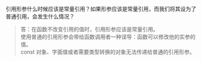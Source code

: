 引用形参什么时候应该是常量引用？如果形参应该是常量引用，而我们将其设为了普通引用，会发生什么情况？

> 答：在函数不改变引用的值时，引用形参应该是常量引用。  
> 使用普通的引用形参会带给函数调用者一种误导：函数可以修改他的实参的值。  
> const 对象、字面值或者需要类型转换的对象无法传递给普通的引用形参。
